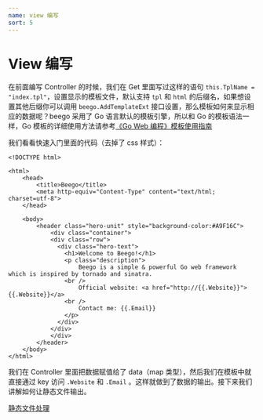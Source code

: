 ```yaml
---
name: view 编写
sort: 5
---
```


# View 编写
在前面编写 Controller 的时候，我们在 Get 里面写过这样的语句 `this.TplName = "index.tpl"`，设置显示的模板文件，默认支持 `tpl` 和 `html` 的后缀名，如果想设置其他后缀你可以调用 `beego.AddTemplateExt` 接口设置，那么模板如何来显示相应的数据呢？beego 采用了 Go 语言默认的模板引擎，所以和 Go 的模板语法一样，Go 模板的详细使用方法请参考[《Go Web 编程》模板使用指南](https://github.com/astaxie/build-web-application-with-golang/blob/master/zh/07.4.md)

我们看看快速入门里面的代码（去掉了 css 样式）：

```
<!DOCTYPE html>

<html>
  	<head>
    	<title>Beego</title>
    	<meta http-equiv="Content-Type" content="text/html; charset=utf-8">
	</head>
  	
  	<body>
  		<header class="hero-unit" style="background-color:#A9F16C">
			<div class="container">
			<div class="row">
			  <div class="hero-text">
			    <h1>Welcome to Beego!</h1>
			    <p class="description">
			    	Beego is a simple & powerful Go web framework which is inspired by tornado and sinatra.
			    <br />
			    	Official website: <a href="http://{{.Website}}">{{.Website}}</a>
			    <br />
			    	Contact me: {{.Email}}
			    </p>
			  </div>
			</div>
			</div>
		</header>
	</body>
</html>
```

我们在 Controller 里面把数据赋值给了 data（map 类型），然后我们在模板中就直接通过 key 访问 `.Website` 和 `.Email` 。这样就做到了数据的输出。接下来我们讲解如何让静态文件输出。

[静态文件处理](static.md)
